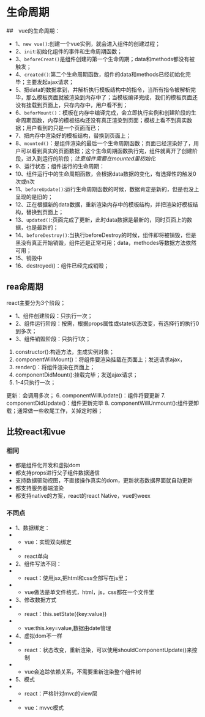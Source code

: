 # 生命周期
##　vue的生命周期：

- 1、`new vue()`:创建一个vue实例，就会进入组件的创建过程；
- 2、`init`:初始化组件的事件和生命周期函数；
- 3、`beforeCreat()`是组件创建的第一个生命周期；data和methods都没有被触发；
- 4、`created()`:第二个生命周期函数，组件的data和methods已经初始化完毕；主要发起ajax请求；
- 5、把data的数据拿到，并解析执行模板结构中的指令，当所有指令被解析完毕，那么模板页面就被渲染到内存中了；当模板编译完成，我们的模板页面还没有挂载到页面上，只存内存中，用户看不到；
- 6、`beforMount()`：模板在内存中编译完成，会立即执行实例和创建阶段的生命周期函数，内存的模板结构还没有真正渲染到页面；模板上看不到真实数据；用户看到的只是一个页面而已；
- 7、把内存中渲染好的模板结构，替换到页面上；
- 8、`mounted()`：是组件渲染的最后一个生命周期函数；页面已经渲染好了，用户可以看到真实的页面数据；这个生命周期函数执行完，组件就离开了创建阶段，进入到运行的阶段；*注意组件需要在mounted里初始化*
- 9、运行状态；组件运行的生命周期：
- 10、组件运行中的生命周期函数，会根据data数据的变化，有选择性的触发0次或n次
- 11、`beforeUpdate()`:运行生命周期函数的时候，数据肯定是新的，但是也没上呈现的是旧的；
- 12、正在根据新的data数据，重新渲染内存中的模板结构，并把渲染好模板结构，替换到页面上；
- 13、`updated()`:页面完成了更新，此时data数据是最新的，同时页面上的数据，也是最新的；
- 14、`beforeDestroy()`:当执行beforeDestroy的时候，组件即将被销毁，但是黑没有真正开始销毁，组件还是正常可用；data，methodes等数据方法依然可用；
- 15、销毁中
- 16、destroyed()：组件已经完成销毁；

## rea命周期

react主要分为3个阶段；
- 1、组件创建阶段：只执行一次；
- 2、组件运行阶段：按需，根据props属性或state状态改变，有选择行的执行0到多次；
- 3、组件销毁阶段：只执行1次；

1. constructor():构造方法，生成实例对象；
2. componentWillMount()：将组件要渲染挂载在页面上；发送请求ajax，
3. render()：将组件渲染在页面上；
4. componentDidMount():挂载完毕；发送ajax请求；
5. 1-4只执行一次；

更新：会调用多次；
6. componentWillUpdate()：组件将要更新
7. componentDidUpdate()：组件更新完毕
8. componentWillUnmount():组件要卸载；通常做一些收尾工作，关掉定时器；

## 比较react和vue

### 相同
- 都是组件化开发和虚拟dom
- 都支持props进行父子组件数据通信
- 支持数据驱动视图，不直接操作真实的dom，更新状态数据界面就自动更新
- 都支持服务器端渲染
- 都支持native的方案，react的react Native，vue的weex

### 不同点
- 1、数据绑定：
- - vue：实现双向绑定
- - react单向
- 2、组件写法不同：
- - react：使用jsx,把html和css全部写在js里；
- - vue做法是单文件格式，html，js，css都在一个文件里
- 3、修改数据方式
- - react：this.setState({key:value})
- - vue:this.key=value,数据由date管理
- 4、虚拟dom不一样
- - react：状态改变，重新渲染，可以使用shouldComponentUpdate()来控制
- - vue会追踪依赖关系，不需要重新渲染整个组件树
- 5、模式
- - react：严格针对mvc的view层
- - vue：mvvc模式